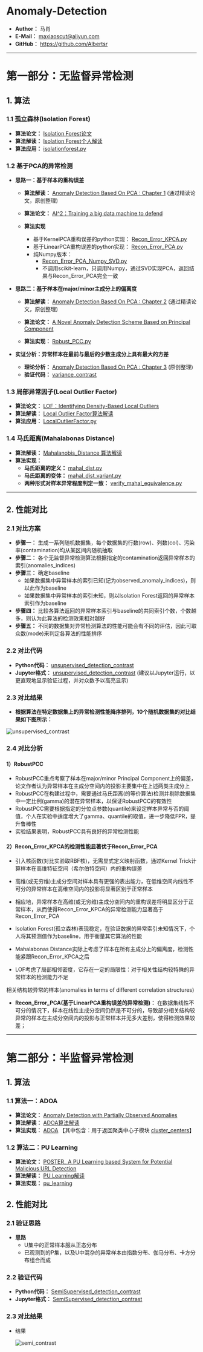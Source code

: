 # Anomaly-Detection
- **Author：** 马肖
- **E-Mail：** maxiaoscut@aliyun.com
- **GitHub：**  https://github.com/Albertsr

---

# 第一部分：无监督异常检测
## 1. 算法
### 1.1 孤立森林(Isolation Forest)
- **算法论文：** [Isolation Forest论文](https://github.com/Albertsr/Anomaly-Detection/blob/master/UnSupervised-Isolation%20Forest/Isolation%20Forest.pdf)
- **算法解读：** [Isolation Forest个人解读](https://github.com/Albertsr/Anomaly-Detection/blob/master/UnSupervised-Isolation%20Forest/ReadMe.md)
- **算法应用：** [isolationforest.py](https://github.com/Albertsr/Anomaly-Detection/blob/master/UnSupervised-Isolation%20Forest/IsolationForest.py)

### 1.2 基于PCA的异常检测
- **思路一：基于样本的重构误差**  
  - **算法解读：** [Anomaly Detection Based On PCA : Chapter 1](https://github.com/Albertsr/Anomaly-Detection/blob/master/UnSupervised-Based%20on%20PCA/ReadMe.md#chapter-1-思路一基于样本的重构误差) (通过精读论文，原创整理)
  - **算法论文：** [AI^2：Training a big data machine to defend](https://github.com/Albertsr/Anomaly-Detection/blob/master/UnSupervised-Based%20on%20PCA/Papers/AI2%20_%20Training%20a%20big%20data%20machine%20to%20defend.pdf)
  
  - **算法实现** 
    - 基于KernelPCA重构误差的python实现： [Recon_Error_KPCA.py](https://github.com/Albertsr/Anomaly-Detection/blob/master/UnSupervised-Based%20on%20PCA/Recon_Error_KPCA.py)
    - 基于LinearPCA重构误差的python实现： [Recon_Error_PCA.py](https://github.com/Albertsr/Anomaly-Detection/blob/master/UnSupervised-Based%20on%20PCA/Recon_Error_PCA.py)
    - 纯Numpy版本： 
      - [Recon_Error_PCA_Numpy_SVD.py](https://github.com/Albertsr/Anomaly-Detection/blob/master/UnSupervised-Based%20on%20PCA/Recon_Error_PCA_Numpy_SVD.py) 
      - 不调用scikit-learn，只调用Numpy，通过SVD实现PCA，返回结果与Recon_Error_PCA完全一致

- **思路二：基于样本在major/minor主成分上的偏离度**  
  - **算法解读：** [Anomaly Detection Based On PCA : Chapter 2](https://github.com/Albertsr/Anomaly-Detection/blob/master/UnSupervised-Based%20on%20PCA/ReadMe.md#chapter-2-思路二基于样本在majorminor主成分上的偏离程度) (通过精读论文，原创整理)
  - **算法论文：** [A Novel Anomaly Detection Scheme Based on Principal Component ](https://github.com/Albertsr/Anomaly-Detection/blob/master/UnSupervised-Based%20on%20PCA/Papers/A%20Novel%20Anomaly%20Detection%20Scheme%20Based%20on%20Principal%20Component%20Classifier.pdf)

  - **算法实现：** [Robust_PCC.py](https://github.com/Albertsr/Anomaly-Detection/blob/master/UnSupervised-Based%20on%20PCA/Robust_PCC.py) 

- **实证分析：异常样本在最前与最后的少数主成分上具有最大的方差** 
  - **理论分析：** [Anomaly Detection Based On PCA : Chapter 3](https://github.com/Albertsr/Anomaly-Detection/blob/master/UnSupervised-Based%20on%20PCA/ReadMe.md#chapter-3-实证分析异常样本在最前与最后的少数几个主成分上具有最大的方差) (原创整理)
  - **验证代码：** [variance_contrast](https://github.com/Albertsr/Anomaly-Detection/blob/master/UnSupervised-Based%20on%20PCA/variance_contrast.py)


### 1.3 局部异常因子(Local Outlier Factor) 
- **算法论文：** [LOF：Identifying Density-Based Local Outliers](https://github.com/Albertsr/Anomaly-Detection/blob/master/UnSupervised-Local%20Outlier%20Factor/LOF%EF%BC%9AIdentifying%20Density-Based%20Local%20Outliers.pdf)
- **算法解读：** [Local Outlier Factor算法解读](https://github.com/Albertsr/Anomaly-Detection/blob/master/UnSupervised-Local%20Outlier%20Factor/ReadMe.md)
- **算法应用：** [LocalOutlierFactor.py](https://github.com/Albertsr/Anomaly-Detection/blob/master/UnSupervised-Local%20Outlier%20Factor/LocalOutlierFactor.py)

### 1.4 马氏距离(Mahalabonas Distance)
- **算法解读：** [Mahalanobis_Distance 算法解读](https://github.com/Albertsr/Anomaly-Detection/blob/master/UnSupervised-Mahalanobis%20Distance/ReadMe.md)
- **算法实现：** 
  - **马氏距离的定义：** [mahal_dist.py](https://github.com/Albertsr/Anomaly-Detection/blob/master/UnSupervised-Mahalanobis%20Distance/mahal_dist.py)
  - **马氏距离的变体：** [mahal_dist_variant.py](https://github.com/Albertsr/Anomaly-Detection/blob/master/UnSupervised-Mahalanobis%20Distance/mahal_dist_variant.py)
  - **两种形式对样本异常程度判定一致：** [verify_mahal_equivalence.py](https://github.com/Albertsr/Anomaly-Detection/blob/master/UnSupervised-Mahalanobis%20Distance/verify_mahal_equivalence.py)

---

## 2. 性能对比
### 2.1 对比方案
- **步骤一：** 生成一系列随机数据集，每个数据集的行数(row)、列数(col)、污染率(contamination)均从某区间内随机抽取
- **步骤二：** 各个无监督异常检测算法根据指定的contamination返回异常样本的索引(anomalies_indices)
- **步骤三：** 确定baseline
  - 如果数据集中异常样本的索引已知(记为observed_anomaly_indices)，则以此作为baseline
  - 如果数据集中异常样本的索引未知，则以Isolation Forest返回的异常样本索引作为baseline
- **步骤四：** 比较各算法返回的异常样本索引与baseline的共同索引个数，个数越多，则认为此算法的检测效果相对越好
- **步骤五：** 不同的数据集对异常检测算法的性能可能会有不同的评估，因此可取众数(mode)来判定各算法的性能排序

### 2.2 对比代码 
- **Python代码：** [unsupervised_detection_contrast](https://github.com/Albertsr/Anomaly-Detection/blob/master/Algo%20Contrast/unsupervised_detection_contrast.py)
- **Jupyter格式：** [unsupervised_detection_contrast](https://github.com/Albertsr/Anomaly-Detection/blob/master/Algo%20Contrast/%E6%97%A0%E7%9B%91%E7%9D%A3%E5%BC%82%E5%B8%B8%E6%A3%80%E6%B5%8B%E7%AE%97%E6%B3%95-%E5%AF%B9%E6%AF%94.ipynb) (建议以Jupyter运行，以更直观地显示验证过程，并对众数予以高亮显示)

### 2.3 对比结果
- **根据算法在特定数据集上的异常检测性能降序排列，10个随机数据集的对比结果如下图所示：**

![unsupervised_contrast](https://github.com/Albertsr/Anomaly-Detection/blob/master/Algo%20Contrast/Pics/unsupervised_contrast.jpg)

### 2.4 对比分析
#### 1）RobustPCC
- RobustPCC重点考察了样本在major/minor Principal Component上的偏差，论文作者认为异常样本在主成分空间内的投影主要集中在上述两类主成分上
- RobustPCC在构建过程中，需要通过马氏距离(的等价算法)检测并剔除数据集中一定比例(gamma)的潜在异常样本，以保证RobustPCC的有效性
- RobustPCC需要根据指定的分位点参数(quantile)来设定样本异常与否的阈值，个人在实验中适度增大了gamma、quantile的取值，进一步降低FPR，提升鲁棒性
- 实验结果表明，RobustPCC具有良好的异常检测性能

#### 2）Recon_Error_KPCA的检测性能显著优于Recon_Error_PCA
- 引入核函数(对比实验取RBF核)，无需显式定义映射函数，通过Kernel Trick计算样本在高维特征空间（希尔伯特空间）内的重构误差
- 高维(或无穷维)主成分空间对样本具有更强的表出能力，在低维空间内线性不可分的异常样本在高维空间内的投影将显著区别于正常样本
- 相应地，异常样本在高维(或无穷维)主成分空间内的重构误差将明显区分于正常样本，从而使得Recon_Error_KPCA的异常检测能力显著高于Recon_Error_PCA



- Isolation Forest(孤立森林)表现稳定，在验证数据的异常索引未知情况下，个人将其预测值作为baseline，用于衡量其它算法的性能




- Mahalabonas Distance实际上考虑了样本在所有主成分上的偏离度，检测性能紧跟Recon_Error_KPCA之后
- LOF考虑了局部相邻密度，它存在一定的局限性：对于相关性结构较特殊的异常样本的检测能力不足

相关结构较异常的样本(anomalies in terms of different correlation structures)

- **Recon_Error_PCA(基于LinearPCA重构误差的异常检测)：** 在数据集线性不可分的情况下，样本在线性主成分空间仍然是不可分的，导致部分相关结构较异常的样本在主成分空间内的投影与正常样本并无多大差别，使得检测效果较差；



---

# 第二部分：半监督异常检测
## 1. 算法
### 1.1 算法一：ADOA
- **算法论文：** [Anomaly Detection with Partially Observed Anomalies](https://github.com/Albertsr/Anomaly-Detection/blob/master/SemiSupervised-ADOA/Anomaly%20Detection%20with%20Partially%20Observed%20Anomalies.pdf)
- **算法解读：** [ADOA算法解读](https://github.com/Albertsr/Anomaly-Detection/blob/master/SemiSupervised-ADOA/ReadMe.md)
- **算法实现：** [ADOA](https://github.com/Albertsr/Anomaly-Detection/blob/master/SemiSupervised-ADOA/ADOA.py) 【其中包含：用于返回聚类中心子模块 [cluster_centers](https://github.com/Albertsr/Anomaly-Detection/blob/master/SemiSupervised-ADOA/cluster_centers.py)】

### 1.2 算法二：PU Learning
- **算法论文：** [POSTER_ A PU Learning based System for Potential Malicious URL Detection](https://github.com/Albertsr/Anomaly-Detection/blob/master/SemiSupervised-PU%20Learning/Papers/POSTER_%20A%20PU%20Learning%20based%20System%20for%20Potential%20Malicious%20URL%20Detection.pdf)
- **算法解读：** [PU Learning解读](https://github.com/Albertsr/Anomaly-Detection/blob/master/SemiSupervised-PU%20Learning/ReadMe.md)
- **算法实现：** [pu_learning](https://github.com/Albertsr/Anomaly-Detection/blob/master/SemiSupervised-PU%20Learning/pu_learning.py)

## 2. 性能对比
### 2.1 验证思路
- **思路**
  - U集中的正常样本服从正态分布
  - 已观测到的P集，以及U中混杂的异常样本由指数分布、伽马分布、卡方分布组合而成
  
### 2.2 验证代码
- **Python代码：** [SemiSupervised_detection_contrast](https://github.com/Albertsr/Anomaly-Detection/blob/master/Algo%20Contrast/semi_contrast.py)
- **Jupyter格式：** [SemiSupervised_detection_contrast](https://github.com/Albertsr/Anomaly-Detection/blob/master/Algo%20Contrast/%E5%8D%8A%E7%9B%91%E7%9D%A3%E5%BC%82%E5%B8%B8%E6%A3%80%E6%B5%8B%E7%AE%97%E6%B3%95-%E5%AF%B9%E6%AF%94.ipynb)
 
### 2.3 对比结果
- 结果
  
  ![semi_contrast](https://github.com/Albertsr/Anomaly-Detection/blob/master/Algo%20Contrast/Pics/semi_contrast.jpg)
  
